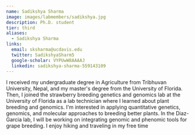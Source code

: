 ```yaml
---
name: Sadikshya Sharma
image: images/labmembers/sadikshya.jpg
description: Ph.D. student
tier: third 
aliases:
  - Sadikshya Sharma
links:
  email: sksharma@ucdavis.edu
  twitter: SadikshyaSharm5
  google-scholar: VYPUwW8AAAAJ
  linkedin: sadikshya-sharma-559143109
---
```


I received my undergraduate degree in Agriculture from Tribhuvan University, Nepal, and my master's degree from the University of Florida. Then, I joined the strawberry breeding genetics and genomics lab at the University of Florida as a lab technician where I learned about plant breeding and genomics. I'm interested in applying quantitative genetics, genomics, and molecular approaches to breeding better plants. In the Diaz-Garcia lab, I will be working on integrating genomic and phenomic tools for grape breeding. I enjoy hiking and traveling in my free time 